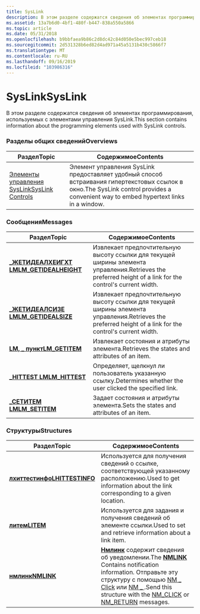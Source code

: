 ```yaml
---
title: SysLink
description: В этом разделе содержатся сведения об элементах программирования, используемых с элементами управления SysLink.
ms.assetid: 13a7b6d0-4bf1-480f-b447-838a550a5866
ms.topic: article
ms.date: 05/31/2018
ms.openlocfilehash: b9bbfaea9b86c2d8dc42c84d050e5bec997ceb18
ms.sourcegitcommit: 2d531328b6ed82d4ad971a45a5131b430c5866f7
ms.translationtype: MT
ms.contentlocale: ru-RU
ms.lasthandoff: 09/16/2019
ms.locfileid: "103986316"
---
```

# <a name="syslink"></a><span data-ttu-id="0177c-103">SysLink</span><span class="sxs-lookup"><span data-stu-id="0177c-103">SysLink</span></span>

<span data-ttu-id="0177c-104">В этом разделе содержатся сведения об элементах программирования, используемых с элементами управления SysLink.</span><span class="sxs-lookup"><span data-stu-id="0177c-104">This section contains information about the programming elements used with SysLink controls.</span></span>

### <a name="overviews"></a><span data-ttu-id="0177c-105">Разделы общих сведений</span><span class="sxs-lookup"><span data-stu-id="0177c-105">Overviews</span></span>



| <span data-ttu-id="0177c-106">Раздел</span><span class="sxs-lookup"><span data-stu-id="0177c-106">Topic</span></span>                                    | <span data-ttu-id="0177c-107">Содержимое</span><span class="sxs-lookup"><span data-stu-id="0177c-107">Contents</span></span>                                                                                       |
|------------------------------------------|------------------------------------------------------------------------------------------------|
| [<span data-ttu-id="0177c-108">Элементы управления SysLink</span><span class="sxs-lookup"><span data-stu-id="0177c-108">SysLink Controls</span></span>](syslink-overview.md) | <span data-ttu-id="0177c-109">Элемент управления SysLink предоставляет удобный способ встраивания гипертекстовых ссылок в окно.</span><span class="sxs-lookup"><span data-stu-id="0177c-109">The SysLink control provides a convenient way to embed hypertext links in a window.</span></span><br/> |



 

### <a name="messages"></a><span data-ttu-id="0177c-110">Сообщения</span><span class="sxs-lookup"><span data-stu-id="0177c-110">Messages</span></span>



| <span data-ttu-id="0177c-111">Раздел</span><span class="sxs-lookup"><span data-stu-id="0177c-111">Topic</span></span>                                           | <span data-ttu-id="0177c-112">Содержимое</span><span class="sxs-lookup"><span data-stu-id="0177c-112">Contents</span></span>                                                                             |
|-------------------------------------------------|--------------------------------------------------------------------------------------|
| [<span data-ttu-id="0177c-113">**\_ЖЕТИДЕАЛХЕИГХТ LM**</span><span class="sxs-lookup"><span data-stu-id="0177c-113">**LM\_GETIDEALHEIGHT**</span></span>](lm-getidealheight.md) | <span data-ttu-id="0177c-114">Извлекает предпочтительную высоту ссылки для текущей ширины элемента управления.</span><span class="sxs-lookup"><span data-stu-id="0177c-114">Retrieves the preferred height of a link for the control's current width.</span></span><br/> |
| [<span data-ttu-id="0177c-115">**\_ЖЕТИДЕАЛСИЗЕ LM**</span><span class="sxs-lookup"><span data-stu-id="0177c-115">**LM\_GETIDEALSIZE**</span></span>](lm-getidealsize.md)     | <span data-ttu-id="0177c-116">Извлекает предпочтительную высоту ссылки для текущей ширины элемента управления.</span><span class="sxs-lookup"><span data-stu-id="0177c-116">Retrieves the preferred height of a link for the control's current width.</span></span><br/> |
| [<span data-ttu-id="0177c-117">**LM, \_ пункт**</span><span class="sxs-lookup"><span data-stu-id="0177c-117">**LM\_GETITEM**</span></span>](lm-getitem.md)               | <span data-ttu-id="0177c-118">Извлекает состояния и атрибуты элемента.</span><span class="sxs-lookup"><span data-stu-id="0177c-118">Retrieves the states and attributes of an item.</span></span><br/>                           |
| [<span data-ttu-id="0177c-119">**\_HITTEST LM**</span><span class="sxs-lookup"><span data-stu-id="0177c-119">**LM\_HITTEST**</span></span>](lm-hittest.md)               | <span data-ttu-id="0177c-120">Определяет, щелкнул ли пользователь указанную ссылку.</span><span class="sxs-lookup"><span data-stu-id="0177c-120">Determines whether the user clicked the specified link.</span></span><br/>                   |
| [<span data-ttu-id="0177c-121">**\_СЕТИТЕМ LM**</span><span class="sxs-lookup"><span data-stu-id="0177c-121">**LM\_SETITEM**</span></span>](lm-setitem.md)               | <span data-ttu-id="0177c-122">Задает состояния и атрибуты элемента.</span><span class="sxs-lookup"><span data-stu-id="0177c-122">Sets the states and attributes of an item.</span></span><br/>                                |



 

### <a name="structures"></a><span data-ttu-id="0177c-123">Структуры</span><span class="sxs-lookup"><span data-stu-id="0177c-123">Structures</span></span>



| <span data-ttu-id="0177c-124">Раздел</span><span class="sxs-lookup"><span data-stu-id="0177c-124">Topic</span></span>                                | <span data-ttu-id="0177c-125">Содержимое</span><span class="sxs-lookup"><span data-stu-id="0177c-125">Contents</span></span>                                                                                                                                                                           |
|--------------------------------------|------------------------------------------------------------------------------------------------------------------------------------------------------------------------------------|
| [<span data-ttu-id="0177c-126">**лхиттестинфо**</span><span class="sxs-lookup"><span data-stu-id="0177c-126">**LHITTESTINFO**</span></span>](/windows/win32/api/commctrl/ns-commctrl-lhittestinfo) | <span data-ttu-id="0177c-127">Используется для получения сведений о ссылке, соответствующей указанному расположению.</span><span class="sxs-lookup"><span data-stu-id="0177c-127">Used to get information about the link corresponding to a given location.</span></span> <br/>                                                                                              |
| [<span data-ttu-id="0177c-128">**литем**</span><span class="sxs-lookup"><span data-stu-id="0177c-128">**LITEM**</span></span>](/windows/win32/api/commctrl/ns-commctrl-litem)               | <span data-ttu-id="0177c-129">Используется для задания и получения сведений об элементе ссылки.</span><span class="sxs-lookup"><span data-stu-id="0177c-129">Used to set and retrieve information about a link item.</span></span><br/>                                                                                                                 |
| [<span data-ttu-id="0177c-130">**нмлинк**</span><span class="sxs-lookup"><span data-stu-id="0177c-130">**NMLINK**</span></span>](/windows/win32/api/commctrl/ns-commctrl-nmlink)             | <span data-ttu-id="0177c-131">[**Нмлинк**](/windows/win32/api/commctrl/ns-commctrl-nmlink) содержит сведения об уведомлении.</span><span class="sxs-lookup"><span data-stu-id="0177c-131">The [**NMLINK**](/windows/win32/api/commctrl/ns-commctrl-nmlink) Contains notification information.</span></span> <span data-ttu-id="0177c-132">Отправьте эту структуру с помощью [NM \_ Click](nm-click-syslink.md) или [NM \_ ](nm-return.md) .</span><span class="sxs-lookup"><span data-stu-id="0177c-132">Send this structure with the [NM\_CLICK](nm-click-syslink.md) or [NM\_RETURN](nm-return.md) messages.</span></span><br/> |



 

 

 





